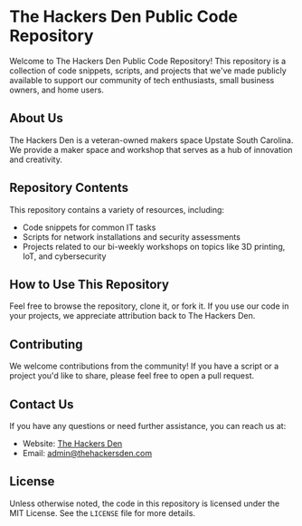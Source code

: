# The Hackers Den Public Code Repository

Welcome to The Hackers Den Public Code Repository! This repository is a collection of code snippets, scripts, and projects that we've made publicly available to support our community of tech enthusiasts, small business owners, and home users.

## About Us

The Hackers Den is a veteran-owned makers space Upstate South Carolina. We provide a maker space and workshop that serves as a hub of innovation and creativity.

## Repository Contents

This repository contains a variety of resources, including:

- Code snippets for common IT tasks
- Scripts for network installations and security assessments
- Projects related to our bi-weekly workshops on topics like 3D printing, IoT, and cybersecurity

## How to Use This Repository

Feel free to browse the repository, clone it, or fork it. If you use our code in your projects, we appreciate attribution back to The Hackers Den.

## Contributing

We welcome contributions from the community! If you have a script or a project you'd like to share, please feel free to open a pull request.

## Contact Us

If you have any questions or need further assistance, you can reach us at:

- Website: [The Hackers Den](https://www.thehackersden.com)
- Email: [admin@thehackersden.com](mailto:admin@thehackersden.com)

## License

Unless otherwise noted, the code in this repository is licensed under the MIT License. See the `LICENSE` file for more details.
```


